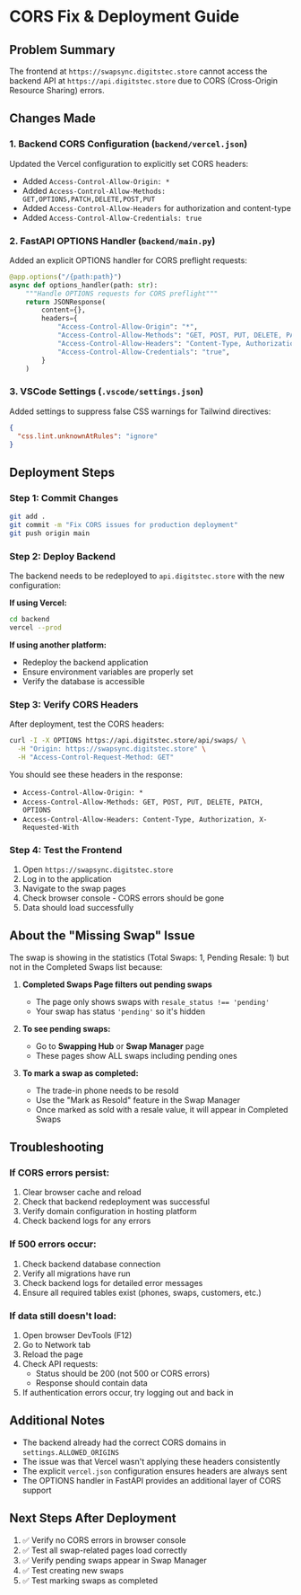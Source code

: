# CORS Fix & Deployment Guide

## Problem Summary
The frontend at `https://swapsync.digitstec.store` cannot access the backend API at `https://api.digitstec.store` due to CORS (Cross-Origin Resource Sharing) errors.

## Changes Made

### 1. Backend CORS Configuration (`backend/vercel.json`)
Updated the Vercel configuration to explicitly set CORS headers:
- Added `Access-Control-Allow-Origin: *`
- Added `Access-Control-Allow-Methods: GET,OPTIONS,PATCH,DELETE,POST,PUT`
- Added `Access-Control-Allow-Headers` for authorization and content-type
- Added `Access-Control-Allow-Credentials: true`

### 2. FastAPI OPTIONS Handler (`backend/main.py`)
Added an explicit OPTIONS handler for CORS preflight requests:
```python
@app.options("/{path:path}")
async def options_handler(path: str):
    """Handle OPTIONS requests for CORS preflight"""
    return JSONResponse(
        content={},
        headers={
            "Access-Control-Allow-Origin": "*",
            "Access-Control-Allow-Methods": "GET, POST, PUT, DELETE, PATCH, OPTIONS",
            "Access-Control-Allow-Headers": "Content-Type, Authorization, X-Requested-With",
            "Access-Control-Allow-Credentials": "true",
        }
    )
```

### 3. VSCode Settings (`.vscode/settings.json`)
Added settings to suppress false CSS warnings for Tailwind directives:
```json
{
  "css.lint.unknownAtRules": "ignore"
}
```

## Deployment Steps

### Step 1: Commit Changes
```bash
git add .
git commit -m "Fix CORS issues for production deployment"
git push origin main
```

### Step 2: Deploy Backend
The backend needs to be redeployed to `api.digitstec.store` with the new configuration:

**If using Vercel:**
```bash
cd backend
vercel --prod
```

**If using another platform:**
- Redeploy the backend application
- Ensure environment variables are properly set
- Verify the database is accessible

### Step 3: Verify CORS Headers
After deployment, test the CORS headers:
```bash
curl -I -X OPTIONS https://api.digitstec.store/api/swaps/ \
  -H "Origin: https://swapsync.digitstec.store" \
  -H "Access-Control-Request-Method: GET"
```

You should see these headers in the response:
- `Access-Control-Allow-Origin: *`
- `Access-Control-Allow-Methods: GET, POST, PUT, DELETE, PATCH, OPTIONS`
- `Access-Control-Allow-Headers: Content-Type, Authorization, X-Requested-With`

### Step 4: Test the Frontend
1. Open `https://swapsync.digitstec.store`
2. Log in to the application
3. Navigate to the swap pages
4. Check browser console - CORS errors should be gone
5. Data should load successfully

## About the "Missing Swap" Issue

The swap is showing in the statistics (Total Swaps: 1, Pending Resale: 1) but not in the Completed Swaps list because:

1. **Completed Swaps Page filters out pending swaps**
   - The page only shows swaps with `resale_status !== 'pending'`
   - Your swap has status `'pending'` so it's hidden

2. **To see pending swaps:**
   - Go to **Swapping Hub** or **Swap Manager** page
   - These pages show ALL swaps including pending ones

3. **To mark a swap as completed:**
   - The trade-in phone needs to be resold
   - Use the "Mark as Resold" feature in the Swap Manager
   - Once marked as sold with a resale value, it will appear in Completed Swaps

## Troubleshooting

### If CORS errors persist:
1. Clear browser cache and reload
2. Check that backend redeployment was successful
3. Verify domain configuration in hosting platform
4. Check backend logs for any errors

### If 500 errors occur:
1. Check backend database connection
2. Verify all migrations have run
3. Check backend logs for detailed error messages
4. Ensure all required tables exist (phones, swaps, customers, etc.)

### If data still doesn't load:
1. Open browser DevTools (F12)
2. Go to Network tab
3. Reload the page
4. Check API requests:
   - Status should be 200 (not 500 or CORS errors)
   - Response should contain data
5. If authentication errors occur, try logging out and back in

## Additional Notes

- The backend already had the correct CORS domains in `settings.ALLOWED_ORIGINS`
- The issue was that Vercel wasn't applying these headers consistently
- The explicit `vercel.json` configuration ensures headers are always sent
- The OPTIONS handler in FastAPI provides an additional layer of CORS support

## Next Steps After Deployment

1. ✅ Verify no CORS errors in browser console
2. ✅ Test all swap-related pages load correctly
3. ✅ Verify pending swaps appear in Swap Manager
4. ✅ Test creating new swaps
5. ✅ Test marking swaps as completed

